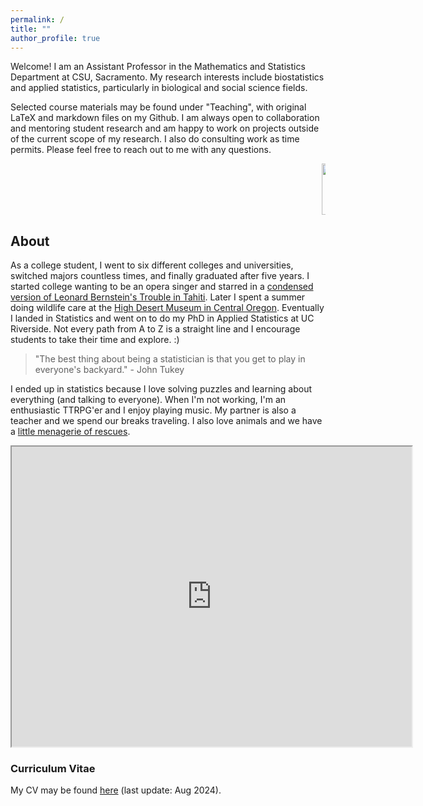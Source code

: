 ```yaml
---
permalink: /
title: ""
author_profile: true
---
```


Welcome! I am an Assistant Professor in the Mathematics and Statistics Department at CSU, Sacramento. My research interests include biostatistics and applied statistics, particularly in biological and social science fields.

Selected course materials may be found under "Teaching", with original LaTeX and markdown files on my Github. I am always open to collaboration and mentoring student research and am happy to work on projects outside of the current scope of my research. I also do consulting work as time permits. Please feel free to reach out to me with any questions. 

<marquee behavior="scroll" direction="left">
<img src="/pix/samples/bats_013.gif" width="125" height="82" alt="Flying Bat">
</marquee>

## About

As a college student, I went to six different colleges and universities, switched majors countless times, and finally graduated after five years. I started college wanting to be an opera singer and starred in a <a href="https://vimeo.com/32599888" target="_blank">condensed version of Leonard Bernstein's Trouble in Tahiti</a>. Later I spent a summer doing wildlife care at the <a href="https://highdesertmuseum.org/wildlife/" target="_blank">High Desert Museum in Central Oregon</a>. Eventually I landed in Statistics and went on to do my PhD in Applied Statistics at UC Riverside. Not every path from A to Z is a straight line and I encourage students to take their time and explore. :)

> "The best thing about being a statistician is that you get to play in everyone's backyard." - John Tukey

I ended up in statistics because I love solving puzzles and learning about everything (and talking to everyone). When I'm not working, I'm an enthusiastic TTRPG'er and I enjoy playing music. My partner is also a teacher and we spend our breaks traveling. I also love animals and we have a <a href="https://lgpperry.github.io/Meet-the-Rescues/">little menagerie of rescues</a>. 

<iframe src="https://www.google.com/maps/d/embed?mid=1YRZ24pWx3K3KYFq9kcG_b70r-9-GMVw&hl=en&ehbc=2E312F" width="640" height="480"></iframe> 

### Curriculum Vitae
My CV may be found <a href="https://lgpperry.github.io/PerryCV.pdf" target="_blank">here</a> (last update: Aug 2024).
